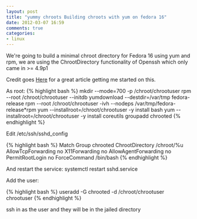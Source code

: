 ```yaml
---
layout: post
title: "yummy chroots Building chroots with yum on fedora 16"
date: 2012-03-07 16:59
comments: true
categories:
- linux
---
```


We're going to build a minimal chroot directory for Fedora 16 using yum and rpm, we are using the ChrootDirectory functionality of Openssh which only came in >= 4.9p1

Credit goes [Here](https://prefetch.net/articles/yumchrootlinux.html) for a great article getting me started on this.

As root:
{% highlight bash %}
mkdir --mode=700 -p /chroot/chrootuser
rpm --root /chroot/chrootuser --initdb
yumdownload --destdir=/var/tmp fedora-release
rpm --root /chroot/chrootuser -ivh --nodeps /var/tmp/fedora-release*rpm
yum --installroot=/chroot/chrootuser -y install bash
yum --installroot=/chroot/chrootuser -y install coreutils
groupadd chrooted
{% endhighlight %}

Edit /etc/ssh/sshd_config

{% highlight bash %}
Match Group chrooted
        ChrootDirectory /chroot/%u
        AllowTcpForwarding no
        X11Forwarding no
        AllowAgentForwarding no
        PermitRootLogin no
        ForceCommand /bin/bash
{% endhighlight %}

And restart the service: systemctl restart sshd.service

Add the user:

{% highlight bash %}
useradd -G chrooted -d /chroot/chrootuser chrootuser
{% endhighlight %}

ssh in as the user and they will be in the jailed directory
